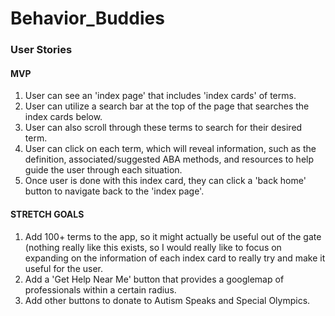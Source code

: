 # Behavior_Buddies

### User Stories

#### MVP

1. User can see an 'index page' that includes 'index cards' of terms.
2. User can utilize a search bar at the top of the page that searches the index cards below.
3. User can also scroll through these terms to search for their desired term.
4. User can click on each term, which will reveal information, such as the definition, associated/suggested ABA methods, and resources to help guide the user through each situation.
5. Once user is done with this index card, they can click a 'back home' button to navigate back to the 'index page'.

#### STRETCH GOALS

1. Add 100+ terms to the app, so it might actually be useful out of the gate (nothing really like this exists, so I would really like to focus on expanding on the information of each index card to really try and make it useful for the user.
2. Add a 'Get Help Near Me' button that provides a googlemap of professionals within a certain radius.
3. Add other buttons to donate to Autism Speaks and Special Olympics.

